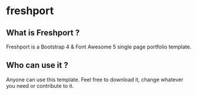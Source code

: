 # freshport

## What is Freshport ?

Freshport is a Bootstrap 4 & Font Awesome 5 single page portfolio template.

## Who can use it ?
Anyone can use this template.  Feel free to download it, change whatever you need or contribute to it.